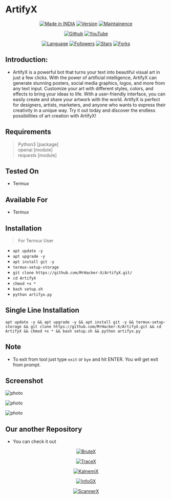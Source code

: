 # ArtifyX

<p align="center">
<a href="https://instagram.com/0hacker.x0"><img title="Made in INDIA" src="https://img.shields.io/badge/Tool-ArtifyX-green.svg"></a>
<a href="https://youtube.com/@Technolex"><img title="Version" src="https://img.shields.io/badge/Version-1.0-green.svg?style=flat-square"></a>
<a href="https://youtube.com/@Technolex"><img title="Maintainence" src="https://img.shields.io/badge/Maintained%3F-yes-green.svg"></a>
</p>

<p align="center">
<a href="https://github.com/MrHacker-X"><img title="Github" src="https://img.shields.io/badge/MrHacker-X-brightgreen?style=for-the-badge&logo=github"></a>
<a href="https://youtube.com/@Technolex"><img title="YouTube" src="https://img.shields.io/badge/YouTube-Technolex-red?style=for-the-badge&logo=Youtube"></a>
</p>
<p align="center">
<a href="https://github.com/MrHacker-X"><img title="Language" src="https://img.shields.io/badge/Made%20with-Python-1f425f.svg?v=103"></a>
<a href="https://github.com/MrHacker-X"><img title="Followers" src="https://img.shields.io/github/followers/MrHacker-X?color=blue&style=flat-square"></a>
<a href="https://github.com/MrHacker-X"><img title="Stars" src="https://img.shields.io/github/stars/MrHacker-X/ArtifyX?color=red&style=flat-square"></a>
<a href="https://github.com/MrHacker-X"><img title="Forks" src="https://img.shields.io/github/forks/MrHacker-X/ArtifyX?color=red&style=flat-square"></a>


## Introduction:

+ ArtifyX is a powerful bot that turns your text into beautiful visual art in just a few clicks. With the power of artificial intelligence, ArtifyX can generate stunning posters, social media graphics, logos, and more from any text input. Customize your art with different styles, colors, and effects to bring your ideas to life. With a user-friendly interface, you can easily create and share your artwork with the world. ArtifyX is perfect for designers, artists, marketers, and anyone who wants to express their creativity in a unique way. Try it out today and discover the endless possibilities of art creation with ArtifyX!


## Requirements

> Python3 [package] <br>
> openai [module]<br>
> requests [module]

## Tested On

+ Termux

## Available For

+ Termux

## Installation

> For Termux User

+ `apt update -y`
+ `apt upgrade -y`
+ `apt install git -y`
+ `termux-setup-storage`
+ `git clone https://github.com/MrHacker-X/ArtifyX.git/`
+ `cd ArtifyX`
+ `chmod +x *`
+ `bash setup.sh`
+ `python artifyx.py`

## Single Line Installation

```
apt update -y && apt upgrade -y && apt install git -y && termux-setup-storage && git clone https://github.com/MrHacker-X/ArtifyX.git && cd ArtifyX && chmod +x * && bash setup.sh && python artifyx.py
```

## Note
+ To exit from tool just type `exit` or `bye` and hit ENTER. You will get exit from prompt.

## Screenshot

![photo](https://i.ibb.co/KLTYcSR/Screenshot-2023-05-03-01-49-55-990-com-termux.jpg)

![photo](https://i.ibb.co/80NTyw3/Screenshot-2023-05-03-01-51-44-735-com-termux.jpg)

![photo](https://i.ibb.co/F8vTqnc/Screenshot-2023-05-03-01-52-13-218-com-termux.jpg)


## Our another Repository

+ You can check it out
<p align="center"><a href="https://github.com/MrHacker-X/BruteX.git/"><img title="BruteX" src="https://github-readme-stats.vercel.app/api/pin/?username=MrHacker-X&repo=BruteX&theme=dark"></a>
<p align="center"><a href="https://github.com/MrHacker-X/TraceX.git/"><img title="TraceX" src="https://github-readme-stats.vercel.app/api/pin/?username=MrHacker-X&repo=TraceX&theme=dark"></a>
<p align="center"><a href="https://github.com/MrHacker-X/KalnemiX.git/"><img title="KalnemiX" src="https://github-readme-stats.vercel.app/api/pin/?username=MrHacker-X&repo=KalnemiX&theme=dark"></a>
<p align="center"><a href="https://github.com/MrHacker-X/InfoGX.git/"><img title="InfoGX" src="https://github-readme-stats.vercel.app/api/pin/?username=MrHacker-X&repo=InfoGX&theme=dark"></a>
<p align="center"><a href="https://github.com/MrHacker-X/ScannerX.git/"><img title="ScannerX" src="https://github-readme-stats.vercel.app/api/pin/?username=MrHacker-X&repo=ScannerX&theme=dark"></a>